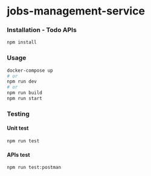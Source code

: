 # jobs-management-service

### Installation - Todo APIs

```bash
npm install
```

### Usage

```bash
docker-compose up
# or
npm run dev
# or
npm run build
npm run start
```

### Testing

#### Unit test

```bash
npm run test
```

#### APIs test

```bash
npm run test:postman
```